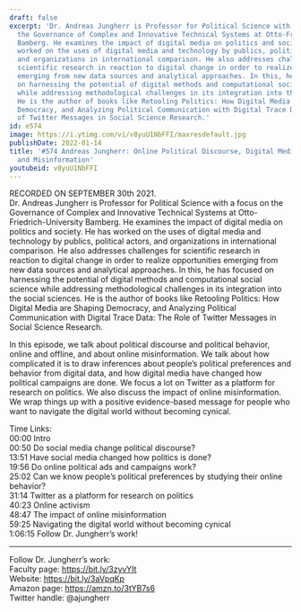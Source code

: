 ```yaml
---
draft: false
excerpt: 'Dr. Andreas Jungherr is Professor for Political Science with a focus on
  the Governance of Complex and Innovative Technical Systems at Otto-Friedrich-University
  Bamberg. He examines the impact of digital media on politics and society. He has
  worked on the uses of digital media and technology by publics, political actors,
  and organizations in international comparison. He also addresses challenges for
  scientific research in reaction to digital change in order to realize opportunities
  emerging from new data sources and analytical approaches. In this, he has focused
  on harnessing the potential of digital methods and computational social science
  while addressing methodological challenges in its integration into the social sciences.
  He is the author of books like Retooling Politics: How Digital Media are Shaping
  Democracy, and Analyzing Political Communication with Digital Trace Data: The Role
  of Twitter Messages in Social Science Research.'
id: e574
image: https://i.ytimg.com/vi/v8yuU1NbFFI/maxresdefault.jpg
publishDate: 2022-01-14
title: '#574 Andreas Jungherr: Online Political Discourse, Digital Media and Politics,
  and Misinformation'
youtubeid: v8yuU1NbFFI
---
```

RECORDED ON SEPTEMBER 30th 2021.  
Dr. Andreas Jungherr is Professor for Political Science with a focus on the Governance of Complex and Innovative Technical Systems at Otto-Friedrich-University Bamberg. He examines the impact of digital media on politics and society. He has worked on the uses of digital media and technology by publics, political actors, and organizations in international comparison. He also addresses challenges for scientific research in reaction to digital change in order to realize opportunities emerging from new data sources and analytical approaches. In this, he has focused on harnessing the potential of digital methods and computational social science while addressing methodological challenges in its integration into the social sciences. He is the author of books like Retooling Politics: How Digital Media are Shaping Democracy, and Analyzing Political Communication with Digital Trace Data: The Role of Twitter Messages in Social Science Research.

In this episode, we talk about political discourse and political behavior, online and offline, and about online misinformation. We talk about how complicated it is to draw inferences about people’s political preferences and behavior from digital data, and how digital media have changed how political campaigns are done. We focus a lot on Twitter as a platform for research on politics. We also discuss the impact of online misinformation. We wrap things up with a positive evidence-based message for people who want to navigate the digital world without becoming cynical.

Time Links:  
00:00 Intro  
00:50  Do social media change political discourse?  
13:51  Have social media changed how politics is done?  
19:56  Do online political ads and campaigns work?  
25:02  Can we know people’s political preferences by studying their online behavior?  
31:14  Twitter as a platform for research on politics  
40:23  Online activism  
48:47  The impact of online misinformation  
59:25  Navigating the digital world without becoming cynical  
1:06:15  Follow Dr. Jungherr’s work!

---

Follow Dr. Jungherr’s work:  
Faculty page: https://bit.ly/3zyvYIt  
Website: https://bit.ly/3aVpqKp  
Amazon page: https://amzn.to/3tYB7s6  
Twitter handle: @ajungherr
